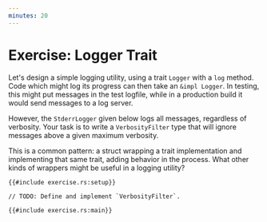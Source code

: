 ```yaml
---
minutes: 20
---
```


# Exercise: Logger Trait

Let's design a simple logging utility, using a trait `Logger` with a `log`
method. Code which might log its progress can then take an `&impl Logger`. In
testing, this might put messages in the test logfile, while in a production
build it would send messages to a log server.

However, the `StderrLogger` given below logs all messages, regardless of
verbosity. Your task is to write a `VerbosityFilter` type that will ignore
messages above a given maximum verbosity.

This is a common pattern: a struct wrapping a trait implementation and
implementing that same trait, adding behavior in the process. What other kinds
of wrappers might be useful in a logging utility?

```rust,compile_fail
{{#include exercise.rs:setup}}

// TODO: Define and implement `VerbosityFilter`.

{{#include exercise.rs:main}}
```
